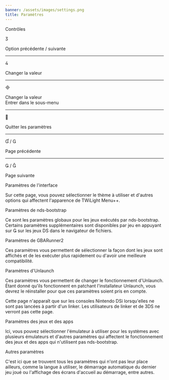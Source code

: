```yaml
---
banner: /assets/images/settings.png
title: Paramètres
---
```


<div id="conrols" class="section-title">Contrôles</div>
<div class="section-body">
    <div class="button-action-group">
        <p class="button-action button">&#xE07D;</p>
        <p class="button-action-text">Option précédente / suivante</p>
    </div>
    <hr>
    <div class="button-action-group">
        <p class="button-action button">&#xE07E;</p>
        <p class="button-action-text">Changer la valeur</p>
    </div>
    <hr>
    <div class="button-action-group">
        <p class="button-action button">&#xE000;</p>
        <p class="button-action-text">Changer la valeur<br>Entrer dans le sous-menu</p>
    </div>
    <hr>
    <div class="button-action-group">
        <p class="button-action button">&#xE001;</p>
        <p class="button-action-text">Quitter les paramètres</p>
    </div>
    <hr>
    <div class="button-action-group">
        <p class="button-action button">&#xE004; / &#xE002;</p>
        <p class="button-action-text">Page précédente</p>
    </div>
    <hr>
    <div class="button-action-group">
        <p class="button-action button">&#xE003; / &#xE005;</p>
        <p class="button-action-text">Page suivante</p>
    </div>
</div>

<div id="gui-settings" class="section-title">Paramètres de l'interface</div>
<div class="section-body">
    <p>Sur cette page, vous pouvez sélectionner le thème à utiliser et d'autres options qui affectent l'apparence de TWiLight Menu++.</p>
</div>

<div id="nds-bootstrap-settings" class="section-title">Paramètres de nds-bootstrap</div>
<div class="section-body">
    <p>Ce sont les paramètres globaux pour les jeux exécutés par nds-bootstrap. Certains paramètres supplémentaires sont disponibles par jeu en appuyant sur &#xE003; sur les jeux DS dans le navigateur de fichiers.</p>
</div>

<div id="gbarunner2-settings" class="section-title">Paramètres de GBARunner2</div>
<div class="section-body">
    <p>Ces paramètres vous permettent de sélectionner la façon dont les jeux sont affichés et de les exécuter plus rapidement ou d'avoir une meilleure compatibilité.</p>
</div>

<div id="unlaunch-settings" class="section-title">Paramètres d'Unlaunch</div>
<div class="section-body">
    <p>Ces paramètres vous permettent de changer le fonctionnement d'Unlaunch. Étant donné qu'ils fonctionnent en patchant l'installateur Unlaunch, vous devrez le réinstaller pour que ces paramètres soient pris en compte.</p>
    <p>Cette page n'apparaît que sur les consoles Nintendo DSi lorsqu'elles ne sont pas lancées à partir d'un linker. Les utilisateurs de linker et de 3DS ne verront pas cette page.</p>
</div>

<div id="games-and-apps-settings" class="section-title">Paramètres des jeux et des apps</div>
<div class="section-body">
    <p>Ici, vous pouvez sélectionner l'émulateur à utiliser pour les systèmes avec plusieurs émulateurs et d'autres paramètres qui affectent le fonctionnement des jeux et des apps qui n'utilisent pas nds-bootstrap.</p>
</div>

<div id="misc-settings" class="section-title">Autres paramètres</div>
<div class="section-body">
    <p>C'est ici que se trouvent tous les paramètres qui n'ont pas leur place ailleurs, comme la langue à utiliser, le démarrage automatique du dernier jeu joué ou l'affichage des écrans d'accueil au démarrage, entre autres.</p>
</div>
